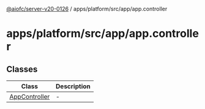 [@aiofc/server-v20-0126](../../../../../index.md) / apps/platform/src/app/app.controller

# apps/platform/src/app/app.controller

## Classes

| Class | Description |
| ------ | ------ |
| [AppController](classes/AppController.md) | - |
